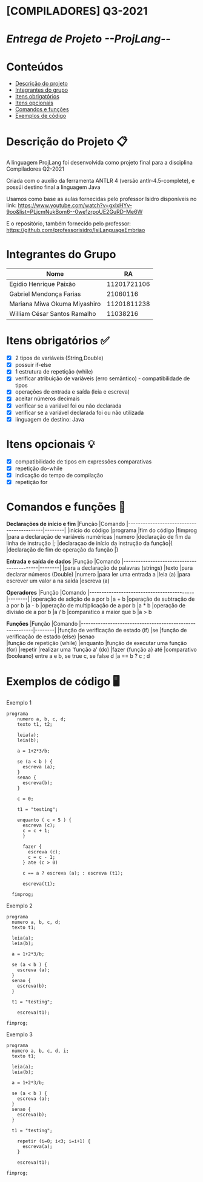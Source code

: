 # **[COMPILADORES] Q3-2021**
# *Entrega de Projeto --ProjLang--*

Conteúdos
=================

<!--ts-->
   * [Descrição do projeto](#descrição-do-projeto)
   * [Integrantes do grupo](#integrantes-do-grupo)
   * [Itens obrigatórios](#itens-obrigatórios-)
   * [Itens opcionais](#itens-opcionais-)
   * [Comandos e funções](#comandos-e-funções-)
   * [Exemplos de código](#exemplos-de-código-%EF%B8%8F)

<!--te-->


Descrição do Projeto 📋
====================
A linguagem ProjLang foi desenvolvida como projeto final para a disciplina Compiladores Q2-2021

Criada com o auxílio da ferramenta ANTLR 4 (versão antlr-4.5-complete), e possúi destino final a linguagem Java

Usamos como base as aulas fornecidas pelo professor Isidro disponíveis no link:
https://www.youtube.com/watch?v=gxlxHYv-9oo&list=PLjcmNukBom6--0we1zrpoUE2GuRD-Me6W

E o repositório, também fornecido pelo professor: https://github.com/professorisidro/IsiLanguageEmbriao

Integrantes do Grupo
====================

|Nome                             |RA
|---------------------------------|-----------|
| Egidio Henrique Paixão          |11201721106
| Gabriel Mendonça Farias         |21060116
| Mariana Miwa Okuma Miyashiro    |11201811238
| William César Santos Ramalho    |11038216

Itens obrigatórios ✅
==================
- [X] 2 tipos de variáveis (String,Double)
- [X] possuir if-else
- [X] 1 estrutura de repetição (while)
- [X] verificar atribuição de variáveis (erro semântico) - compatibilidade de tipos
- [X] operações de entrada e saída (leia e escreva)
- [X] aceitar números decimais
- [X] verificar se a variável foi ou não declarada
- [X] verificar se a variável declarada foi ou não utilizada
- [X] linguagem de destino: Java

Itens opcionais 💡
===============
- [X] compatibilidade de tipos em expressões comparativas
- [X] repetição do-while
- [X] indicação do tempo de compilação 
- [X] repetição for

Comandos e funções 🔧
==================
**Declarações de início e fim**
|Função                                     |Comando
|-------------------------------------------|--------|
|início do código                           |programa
|fim do código                              |fimprog
|para a declaração de variáveis numéricas   |numero
|declaração de fim da linha de instrução    |;
|declaraçao de início da instrução da função|{
|declaração de fim de operação da função    |}

**Entrada e saída de dados**
|Função                                     |Comando
|-------------------------------------------|--------|
|para a declaração de palavras (strings)    |texto
|para declarar números (Double)             |numero
|para ler uma entrada a                     |leia (a)
|para escrever um valor a na saída          |escreva (a) 

**Operadores**
|Função                                     |Comando
|-------------------------------------------|--------|
|operação de adição de a por b              |a + b
|operação de subtração de a por b           |a - b
|operação de multiplicação de a por b       |a * b
|operação de divisão de a por b             |a / b
|comparatico a maior que b                  |a > b

**Funções**
|Função                                                    |Comando
|----------------------------------------------------------|--------|
|função de verificação de estado (if)                      |se
|função de verificação de estado (else)                    |senao   
|função de repetição (while)                               |enquanto
|função de executar uma função (for)                       |repetir
|realizar uma 'função a' (do)                              |fazer {função a} até
|comparativo (booleano) entre a e b, se true c, se false d |a == b ? c ; d

Exemplos de código 🖥️
=================

Exemplo 1

    programa
        numero a, b, c, d;
        texto t1, t2;

        leia(a);
        leia(b);

        a = 1+2*3/b;

        se (a < b ) {
          escreva (a);
        }
        senao {
          escreva(b);
        }	

        c = 0;

        t1 = "testing";

        enquanto ( c < 5 ) {
          escreva (c);
          c = c + 1;
          }

          fazer {
            escreva (c);
            c = c - 1;
          } ate (c > 0)

          c == a ? escreva (a); : escreva (t1);

          escreva(t1);

      fimprog;

Exemplo 2
 
    programa
      numero a, b, c, d;
      texto t1;

      leia(a);
      leia(b);

      a = 1+2*3/b;

      se (a < b ) {
        escreva (a);
      }
      senao {
        escreva(b);
      }	

      t1 = "testing";

        escreva(t1);

    fimprog;

Exemplo 3
 
    programa
      numero a, b, c, d, i;
      texto t1;

      leia(a);
      leia(b);

      a = 1+2*3/b;

      se (a < b ) {
        escreva (a);
      }
      senao {
        escreva(b);
      }	

      t1 = "testing";

        repetir (i=0; i<3; i=i+1) {
          escreva(a);
        }

        escreva(t1);

    fimprog;
